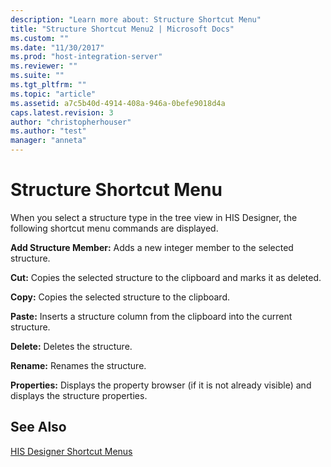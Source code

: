 ```yaml
---
description: "Learn more about: Structure Shortcut Menu"
title: "Structure Shortcut Menu2 | Microsoft Docs"
ms.custom: ""
ms.date: "11/30/2017"
ms.prod: "host-integration-server"
ms.reviewer: ""
ms.suite: ""
ms.tgt_pltfrm: ""
ms.topic: "article"
ms.assetid: a7c5b40d-4914-408a-946a-0befe9018d4a
caps.latest.revision: 3
author: "christopherhouser"
ms.author: "test"
manager: "anneta"
---
```

# Structure Shortcut Menu
When you select a structure type in the tree view in HIS Designer, the following shortcut menu commands are displayed.  
  
 **Add Structure Member:** Adds a new integer member to the selected structure.  
  
 **Cut:** Copies the selected structure to the clipboard and marks it as deleted.  
  
 **Copy:** Copies the selected structure to the clipboard.  
  
 **Paste:** Inserts a structure column from the clipboard into the current structure.  
  
 **Delete:** Deletes the structure.  
  
 **Rename:** Renames the structure.  
  
 **Properties:** Displays the property browser (if it is not already visible) and displays the structure properties.  
  
## See Also  
 [HIS Designer Shortcut Menus](../core/his-designer-shortcut-menus1.md)
